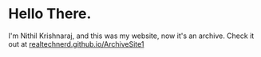 # Hello There.

I'm Nithil Krishnaraj, and this was my website, now it's an archive. Check it out at <a href="https://realtechnerd.github.io/ArchiveSite1" target="_blank">realtechnerd.github.io/ArchiveSite1</a>
